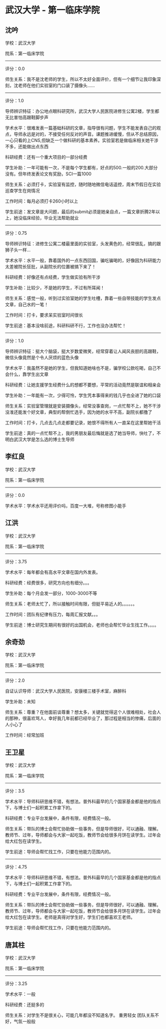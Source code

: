 # 武汉大学 - 第一临床学院

## 沈吟

学校：武汉大学

院系：第一临床学院

* * *

评分：0.0

师生关系：我不是沈老师的学生，所以不太好全面评价，但有一个细节让我印象深刻，沈老师在他们实验室的门口装了摄像头……

* * *

评分：1.0

导师辨识特征：办公地点眼科研究所，武汉大学人民医院进修生公寓2楼，学生都无比害怕高跟鞋脚步声

学术水平：很难发表一篇基础科研的文章，指导很有问题，学生不能发表自己的观点，导师永远是对的，不接受任何反对的声音。课题推进缓慢，但从不总结原因，一心只看的上CNS,但缺乏一个做科研的基本素养。实验室若是做临床相关她干涉不多，还能做出点东西

科研经费：还有一个重大项目的一部分经费

学生补助：一年可能有一次，不是每个学生都有，好点的500.一般的200.大部分没有。但年终发表论文有奖励，SCI一篇1000

师生关系：必须打卡，实验室有监控，随时随地微信电话遥控，周末节假日在实验巡查学生在岗情况

工作时间：每月必须打卡260小时以上

学生前途：发文章是大问题，最后的submit必须是她亲自点，一篇文章折腾2年以上，她没临床经验，毕业无法帮助就业

* * *

评分：0.75

导师辨识特征：进修生公寓二楼最里面的实验室，头发黄色的，经常很乱，搞的跟狮子头一样…

学术水平：水平一般，靠着国外的一点东西回国，骗吃骗喝的，好像因为科研能力太差被院长狂批，从副院长的位置被搞下来了！

科研经费：好像还有点经费，学生做实验有所干涉

学生补助：比较少，不是她的学生，不过有所耳闻！

师生关系：感觉一般，听到过实验室她的学生吐槽，靠着一些自带技能的学生发点文章，自己水的一笔！

工作时间：打卡，要求呆实验室时间很长

学生前途：基本没啥前途，科研科研不行，工作也没办法帮忙！

* * *

评分：1.0

导师辨识特征：挺大个脑袋，挺大岁数爱微笑，经常穿着让人闻风丧胆的高跟鞋，微信头像竟然是个令人厌烦的蓝色头像

学术水平：我虽然不是她的学生，但我知道她啥也不是，骗学校公款吃喝，自己不会什么，靠学生出文章

科研经费：让她支援学生经费什么的想都不要想，平常的活动竟然是联谊和相亲会

学生补助：一年能有一次，少得可怜，学生凭本事得来的钱几乎也全进了她的口袋

师生关系：实验室管理就是安装摄像头，经常没事查岗，一点忙帮不上，她不干涉没准还能发个好文章，典型的帮倒忙选手，因为她的水平不高，副院长都撸了

工作时间：打卡，几点去几点走都要记录，她恨不得所有人一直呆在这里帮她干活

学生前途：真的一点忙帮不上，我的男朋友最后悔就是选了她当导师，快吐了，不明白武汉大学是怎么选的博士生导师

## 李红良

学校：武汉大学

院系：第一临床学院

* * *

评分：0.0

学术水平：学术水平还用评价吗，百度一大堆，号称修图小能手

## 江洪

学校：武汉大学

院系：第一临床学院

* * *

评分：3.75

学术水平：每年都会有高水平文章在国内外发表。

科研经费：经费很多，研究方向也有细分。。。

学生补助：每个月会发一部分，1000-3000不等

师生关系：老师太忙了，所以接触时间有限，但挺平易近人的。。。。。。

工作时间：团队有纪律有压力，每周汇报文献。。。

学生前途：博士研究生期间有很好的出国机会，老师也会帮忙毕业生找工作。。。。

## 余奇劲

学校：武汉大学

院系：第一临床学院

* * *

评分：2.0

自证认识导师：武汉大学人民医院，安康楼三楼手术室，麻醉科

学生补助：未知

师生关系：尊重？在他面前谈尊重？想太多，关键就觉得这个人很难相处，社会人的那种，很喜欢骂人，幸好我几年前都已经毕业了，那过程是相当的惨痛，后面的人小心了

工作时间：经常加班

## 王卫星

学校：武汉大学

院系：第一临床学院

* * *

评分：3.5

学术水平：导师科研思维不错，有想法。普外科最早的几个国家基金都是他的指点下，与博士们一起积累工作拿下的。

科研经费：专业平台发展中，条件有限，经费情况一般。

师生关系：带队的博士会帮忙协助做一些事务，但是导师很好，可以通融、理解。
教师节、过年，导师都会与大家一起吃饭，教师节会给很多月饼在读学生。过年会给大红包在读学生。

学生前途：导师会帮忙找工作，只要在他能力范围内的。

* * *

评分：4.75

学术水平：导师科研思维不错，有想法。普外科最早的几个国家基金都是他的指点下，与博士们一起积累工作拿下的。

科研经费：专业平台发展中，条件有限，经费情况一般。

师生关系：带队的博士会帮忙协助做一些事务，但是导师很好，可以通融、理解。
教师节、过年，导师都会与大家一起吃饭，教师节会给很多月饼在读学生。过年会给大红包在读学生。老师是真得对学生好，学生们也都喜欢王老师。

学生前途：导师会帮忙找工作，只要在他能力范围内的。

## 唐其柱

学校：武汉大学

院系：第一临床学院

* * *

评分：3.25

学术水平：一般

科研经费：还挺多的

师生关系：对学生不是很关心，可能几年都没不知道名字。
重男轻女
团队关系不好，气氛一般般
